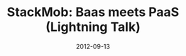 ---
layout:       talk
title:        "StackMob: Baas meets PaaS (Lightning Talk)"
location:     "CodeSlice, Belfast"
date:         2012-09-13
presentation: "https://speakerdeck.com/u/kouphax/p/stackmob2"
video:        "https://vimeo.com/49405807"
categories: [Cloud]
---